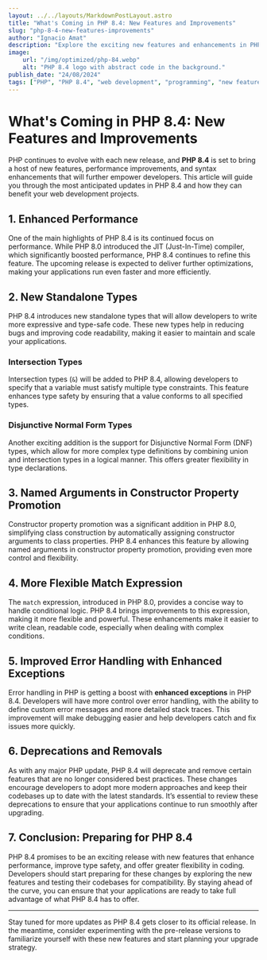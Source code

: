 ```yaml
---
layout: ../../layouts/MarkdownPostLayout.astro
title: "What's Coming in PHP 8.4: New Features and Improvements"
slug: "php-8-4-new-features-improvements"
author: "Ignacio Amat"
description: "Explore the exciting new features and enhancements in PHP 8.4, including performance improvements, new syntax, and developer-friendly updates."
image:
    url: "/img/optimized/php-84.webp"
    alt: "PHP 8.4 logo with abstract code in the background."
publish_date: "24/08/2024"
tags: ["PHP", "PHP 8.4", "web development", "programming", "new features"]
---
```

# What's Coming in PHP 8.4: New Features and Improvements

PHP continues to evolve with each new release, and **PHP 8.4** is set to bring a host of new features, performance improvements, and syntax enhancements that will further empower developers. This article will guide you through the most anticipated updates in PHP 8.4 and how they can benefit your web development projects.

## 1. Enhanced Performance

One of the main highlights of PHP 8.4 is its continued focus on performance. While PHP 8.0 introduced the JIT (Just-In-Time) compiler, which significantly boosted performance, PHP 8.4 continues to refine this feature. The upcoming release is expected to deliver further optimizations, making your applications run even faster and more efficiently.

## 2. New Standalone Types

PHP 8.4 introduces new standalone types that will allow developers to write more expressive and type-safe code. These new types help in reducing bugs and improving code readability, making it easier to maintain and scale your applications.

### Intersection Types
Intersection types (`&`) will be added to PHP 8.4, allowing developers to specify that a variable must satisfy multiple type constraints. This feature enhances type safety by ensuring that a value conforms to all specified types.

### Disjunctive Normal Form Types
Another exciting addition is the support for Disjunctive Normal Form (DNF) types, which allow for more complex type definitions by combining union and intersection types in a logical manner. This offers greater flexibility in type declarations.

## 3. Named Arguments in Constructor Property Promotion

Constructor property promotion was a significant addition in PHP 8.0, simplifying class construction by automatically assigning constructor arguments to class properties. PHP 8.4 enhances this feature by allowing named arguments in constructor property promotion, providing even more control and flexibility.

## 4. More Flexible Match Expression

The `match` expression, introduced in PHP 8.0, provides a concise way to handle conditional logic. PHP 8.4 brings improvements to this expression, making it more flexible and powerful. These enhancements make it easier to write clean, readable code, especially when dealing with complex conditions.

## 5. Improved Error Handling with Enhanced Exceptions

Error handling in PHP is getting a boost with **enhanced exceptions** in PHP 8.4. Developers will have more control over error handling, with the ability to define custom error messages and more detailed stack traces. This improvement will make debugging easier and help developers catch and fix issues more quickly.

## 6. Deprecations and Removals

As with any major PHP update, PHP 8.4 will deprecate and remove certain features that are no longer considered best practices. These changes encourage developers to adopt more modern approaches and keep their codebases up to date with the latest standards. It’s essential to review these deprecations to ensure that your applications continue to run smoothly after upgrading.

## 7. Conclusion: Preparing for PHP 8.4

PHP 8.4 promises to be an exciting release with new features that enhance performance, improve type safety, and offer greater flexibility in coding. Developers should start preparing for these changes by exploring the new features and testing their codebases for compatibility. By staying ahead of the curve, you can ensure that your applications are ready to take full advantage of what PHP 8.4 has to offer.

---

Stay tuned for more updates as PHP 8.4 gets closer to its official release. In the meantime, consider experimenting with the pre-release versions to familiarize yourself with these new features and start planning your upgrade strategy.

<style>
    article p + h2 {
    font-size: 1.5em;
    font-weight: bold;
    margin-top: 1.5em;
  }

  article h2 + h1 {
    font-size: 2em;
    font-weight: bold;
    margin-top: 1.5em;
  }

    article {
        text-wrap: pretty;
    }
    
    article h3 {
    font-weight: bold;
      font-size: 1.5em;
      margin-top: 1.5em;
    }

article p {
    margin: 10px 0;
}

article ul, article ol {
    list-style-type: circle;
    margin: 10px 0 10px 20px;
}

article li h4 {
    /* add soft light font */
    font-weight: lighter;
    font-style: italic;
}

article blockquote {
    border-left: 4px solid #ddd;
    padding-left: 15px;
    color: #666;
    margin: 20px 0;
    font-style: italic;
}

article p a {
      cursor: pointer;
  display: inline-flex;
  align-items: center;
  padding: 0.5rem 1rem; /* py-2 px-4 */
  font-size: 0.875rem; /* text-sm */
  font-weight: 500; /* font-medium */
  color: #1f2937; /* text-gray-900 */
  background-color: #ffffff; /* bg-white */
  border: 1px solid #e5e7eb; /* border border-gray-200 */
  border-radius: 0.5rem; /* rounded-lg */
  transition: all 0.2s ease-in-out; /* transition */
}

article p a:hover {
    background-color: #f3f4f6; /* hover:bg-gray-100 */
  color: rgba(234, 179, 8, 0.9); /* hover:text-yellow-500/90 */
}

article p a:focus {
    z-index: 10; /* focus:z-10 */
  outline: none; /* focus:outline-none */
  border-color: #e5e7eb; /* focus:ring-gray-200 */
  box-shadow: 0 0 0 2px #e5e7eb; /* focus:ring-2 */
  color: rgba(234, 179, 8, 0.9); /* focus:text-yellow-500/90 */
}

article code {
    background-color: #f5f5f5;
    padding: 2px 4px;
    border-radius: 4px;
    font-family: 'Courier New', Courier, monospace;
}

article pre {
    background-color: #f5f5f5;
    padding: 10px;
    border-radius: 4px;
    overflow-x auto;
}

@media (min-width: 601px) and (max-width: 1024px) {
    article {
        padding: 40px;
    }
}

@media (max-width: 600px) { 
    article {
      padding: 30px;
    }

 }
</style>
